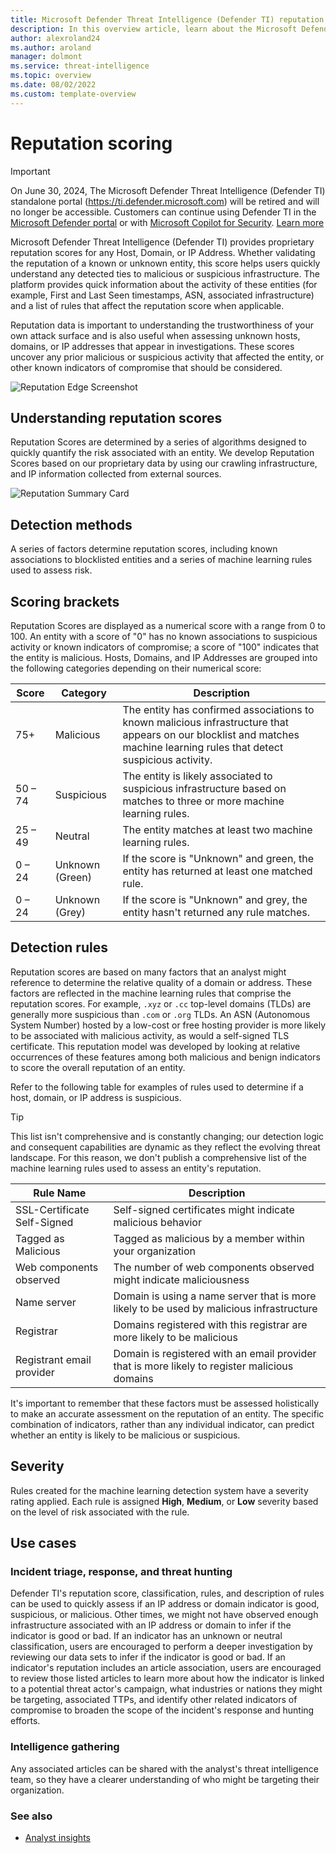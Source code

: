 ```yaml
---
title: Microsoft Defender Threat Intelligence (Defender TI) reputation scoring
description: In this overview article, learn about the Microsoft Defender Threat Intelligence (Defender TI)'s reputation scoring feature.
author: alexroland24
ms.author: aroland
manager: dolmont
ms.service: threat-intelligence
ms.topic: overview
ms.date: 08/02/2022
ms.custom: template-overview
---
```


# Reputation scoring

>[!IMPORTANT]
> On June 30, 2024, The Microsoft Defender Threat Intelligence (Defender TI) standalone portal (https://ti.defender.microsoft.com) will be retired and will no longer be accessible. Customers can continue using Defender TI in the [Microsoft Defender portal](https://aka.ms/mdti-intel-explorer) or with [Microsoft Copilot for Security](security-copilot-and-defender-threat-intelligence.md). [Learn more](https://aka.ms/mdti-standaloneportal)

Microsoft Defender Threat Intelligence (Defender TI) provides proprietary reputation scores for any Host, Domain, or IP Address. Whether validating the reputation of a known or unknown entity, this score helps users quickly understand any detected ties to malicious or suspicious infrastructure. The platform provides quick information about the activity of these entities (for example, First and Last Seen timestamps, ASN, associated infrastructure) and a list of rules that affect the reputation score when applicable.

Reputation data is important to understanding the trustworthiness of your own attack surface and is also useful when assessing unknown hosts, domains, or IP addresses that appear in investigations. These scores uncover any prior malicious or suspicious activity that affected the entity, or other known indicators of compromise that should be considered.

![Reputation Edge Screenshot](media/reputationEdgeScreenshot.png)

## Understanding reputation scores

Reputation Scores are determined by a series of algorithms designed to quickly quantify the risk associated with an entity. We develop Reputation Scores based on our proprietary data by using our crawling infrastructure, and IP information collected from external sources.

![Reputation Summary Card](media/reputationSummaryCard.png)

## Detection methods

A series of factors determine reputation scores, including known associations to blocklisted entities and a series of machine learning rules used to assess risk.

## Scoring brackets

Reputation Scores are displayed as a numerical score with a range from 0 to 100. An entity with a score of "0" has no known associations to suspicious activity or known indicators of compromise; a score of "100" indicates that the entity is malicious. Hosts, Domains, and IP Addresses are grouped into the following categories depending on their numerical score:

|Score|Category|Description|
|---|---|---|
|75+|Malicious|The entity has confirmed associations to known malicious infrastructure that appears on our blocklist and matches machine learning rules that detect suspicious activity.|
|50 – 74|Suspicious|The entity is likely associated to suspicious infrastructure based on matches to three or more machine learning rules.|
|25 – 49|Neutral|The entity matches at least two machine learning rules.|
|0 – 24|Unknown (Green)|If the score is "Unknown" and green, the entity has returned at least one matched rule.|
|0 – 24|Unknown (Grey)|If the score is "Unknown" and grey, the entity hasn't returned any rule matches.|

## Detection rules

Reputation scores are based on many factors that an analyst might reference to determine the relative quality of a domain or address. These factors are reflected in the machine learning rules that comprise the reputation scores. For example, `.xyz` or `.cc` top-level domains (TLDs) are generally more suspicious than `.com` or `.org` TLDs. An ASN (Autonomous System Number) hosted by a low-cost or free hosting provider is more likely to be associated with malicious activity, as would a self-signed TLS certificate. This reputation model was developed by looking at relative occurrences of these features among both malicious and benign indicators to score the overall reputation of an entity.

Refer to the following table for examples of rules used to determine if a host, domain, or IP address is suspicious.

> [!TIP]
> This list isn't comprehensive and is constantly changing; our detection logic and consequent capabilities are dynamic as they reflect the evolving threat landscape. For this reason, we don't publish a comprehensive list of the machine learning rules used to assess an entity's reputation.

|Rule Name|Description|
|---|---|
|SSL-Certificate Self-Signed|Self-signed certificates might indicate malicious behavior|
|Tagged as Malicious|Tagged as malicious by a member within your organization|
|Web components observed|The number of web components observed might indicate maliciousness|
|Name server|Domain is using a name server that is more likely to be used by malicious infrastructure|
|Registrar|Domains registered with this registrar are more likely to be malicious|
|Registrant email provider|Domain is registered with an email provider that is more likely to register malicious domains|

It's important to remember that these factors must be assessed holistically to make an accurate assessment on the reputation of an entity. The specific combination of indicators, rather than any individual indicator, can predict whether an entity is likely to be malicious or suspicious.

## Severity

Rules created for the machine learning detection system have a severity rating applied. Each rule is assigned **High**, **Medium**, or **Low** severity based on the level of risk associated with the rule.

## Use cases

### Incident triage, response, and threat hunting

Defender TI's reputation score, classification, rules, and description of rules can be used to quickly assess if an IP address or domain indicator is good, suspicious, or malicious. Other times, we might not have observed enough infrastructure associated with an IP address or domain to infer if the indicator is good or bad. If an indicator has an unknown or neutral classification, users are encouraged to perform a deeper investigation by reviewing our data sets to infer if the indicator is good or bad. If an indicator's reputation includes an article association, users are encouraged to review those listed articles to learn more about how the indicator is linked to a potential threat actor's campaign, what industries or nations they might be targeting, associated TTPs, and identify other related indicators of compromise to broaden the scope of the incident's response and hunting efforts.

### Intelligence gathering

Any associated articles can be shared with the analyst's threat intelligence team, so they have a clearer understanding of who might be targeting their organization.

### See also

- [Analyst insights](analyst-insights.md)